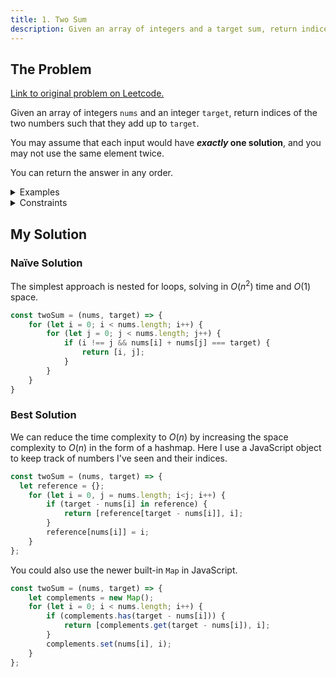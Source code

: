 ```yaml
---
title: 1. Two Sum
description: Given an array of integers and a target sum, return indices of two numbers in array that add to the target sum.
---
```


## The Problem

[Link to original problem on Leetcode.](https://leetcode.com/problems/two-sum/)

Given an array of integers `nums` and an integer `target`, return indices of the two numbers such that they add up to `target`.

You may assume that each input would have ***exactly* one solution**, and you may not use the same element twice.

You can return the answer in any order.

<details>
<summary>Examples</summary>

Example 1:

```
Input: nums = [2,7,11,15], target = 9
Output: [0,1]
Output: Because nums[0] + nums[1] == 9, we return [0, 1].
```

Example 2:

```
Input: nums = [3,2,4], target = 6
Output: [1,2]
```

Example 3:

```
Input: nums = [3,3], target = 6
Output: [0,1]
```
</details>

<details>
<summary>Constraints</summary>

- 2 <= `nums.length` <= 10<sup>3</sup>
- -10<sup>9</sup> <= `nums[i]` <= 10<sup>9</sup>
- -10<sup>9</sup> <= `target` <= 10<sup>9</sup>
- Only one valid answer exists.
</details>

## My Solution

### Naïve Solution

The simplest approach is nested for loops, solving in $O(n{^2})$ time and $O(1)$ space.

```javascript
const twoSum = (nums, target) => {
    for (let i = 0; i < nums.length; i++) {
        for (let j = 0; j < nums.length; j++) {
            if (i !== j && nums[i] + nums[j] === target) {
                return [i, j];
            }
        }
    }
}
```

### Best Solution

We can reduce the time complexity to $O(n)$ by increasing the space complexity to $O(n)$ in the form of a hashmap. Here I use a JavaScript object to keep track of numbers I've seen and their indices.

```javascript
const twoSum = (nums, target) => {
  let reference = {};
    for (let i = 0, j = nums.length; i<j; i++) {
        if (target - nums[i] in reference) {
            return [reference[target - nums[i]], i];
        }
        reference[nums[i]] = i;
    }
};
```

You could also use the newer built-in `Map` in JavaScript.

```javascript
const twoSum = (nums, target) => {
    let complements = new Map();
    for (let i = 0; i < nums.length; i++) {
        if (complements.has(target - nums[i])) {
            return [complements.get(target - nums[i]), i];
        }
        complements.set(nums[i], i);
    }
};
```